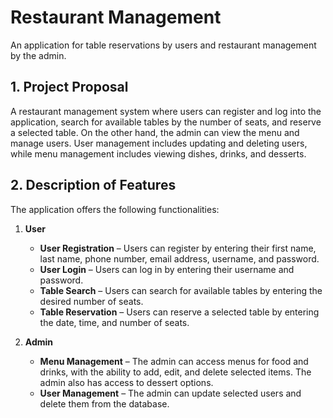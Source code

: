 # Restaurant Management
An application for table reservations by users and restaurant management by the admin.

## 1. Project Proposal

A restaurant management system where users can register and log into the application, search for available tables by the number of seats, and reserve a selected table. On the other hand, the admin can view the menu and manage users. User management includes updating and deleting users, while menu management includes viewing dishes, drinks, and desserts.

## 2. Description of Features

The application offers the following functionalities:

1. **User**
   - **User Registration** – Users can register by entering their first name, last name, phone number, email address, username, and password.
   - **User Login** – Users can log in by entering their username and password.
   - **Table Search** – Users can search for available tables by entering the desired number of seats.
   - **Table Reservation** – Users can reserve a selected table by entering the date, time, and number of seats.

2. **Admin**
   - **Menu Management** – The admin can access menus for food and drinks, with the ability to add, edit, and delete selected items. The admin also has access to dessert options.
   - **User Management** – The admin can update selected users and delete them from the database.
